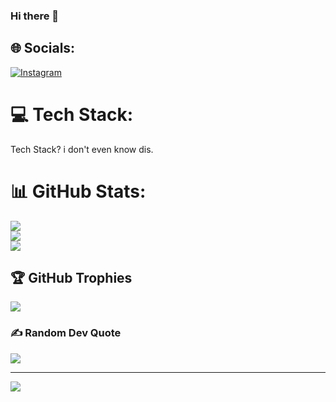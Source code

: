 ### Hi there 👋

## 🌐 Socials:
[![Instagram](https://img.shields.io/badge/Instagram-%23E4405F.svg?logo=Instagram&logoColor=white)](https://instagram.com/xerlby) 

# 💻 Tech Stack:
Tech Stack? i don't even know dis.
# 📊 GitHub Stats:
![](https://github-readme-stats.vercel.app/api?username=ADustyCode&theme=radical&hide_border=false&include_all_commits=true&count_private=false)<br/>
![](https://github-readme-streak-stats.herokuapp.com/?user=ADustyCode&theme=radical&hide_border=false)<br/>
![](https://github-readme-stats.vercel.app/api/top-langs/?username=ADustyCode&theme=radical&hide_border=false&include_all_commits=true&count_private=false&layout=compact)

## 🏆 GitHub Trophies
![](https://github-profile-trophy.vercel.app/?username=ADustyCode&theme=radical&no-frame=false&no-bg=true&margin-w=4)

### ✍️ Random Dev Quote
![](https://quotes-github-readme.vercel.app/api?type=horizontal&theme=radical)

---
[![](https://visitcount.itsvg.in/api?id=ADustyCode&icon=5&color=6)](https://visitcount.itsvg.in)

<!-- Proudly created with GPRM ( https://gprm.itsvg.in ) -->
